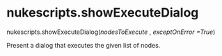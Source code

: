 # nukescripts.showExecuteDialog
nukescripts.showExecuteDialog(_nodesToExecute_ , _exceptOnError =True_)

Present a dialog that executes the given list of nodes.